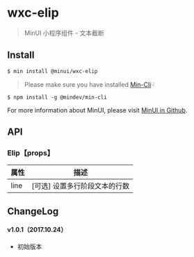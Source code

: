 # wxc-elip

> MinUI 小程序组件 - 文本截断

## Install

``` bash
$ min install @minui/wxc-elip
```

> Please make sure you have installed [Min-Cli](https://github.com/meili/min-cli)☟

```
$ npm install -g @mindev/min-cli
```

For more information about MinUI, please visit [MinUI in Github](https://github.com/meili/minui).


## API

### Elip【props】

| 属性 | 描述 |
| --- | --- |
| line | [可选] 设置多行阶段文本的行数 |

##  ChangeLog

#### v1.0.1（2017.10.24）

- 初始版本
